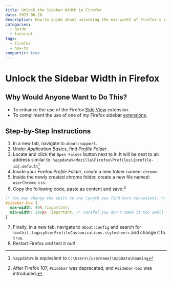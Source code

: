 ```yaml
---
title: Unlock the Sidebar Width in Firefox
date: 2023-06-26
description: How-to guide about unlocking the max-width of Firefox's sidebar. Doing so net's you a better experience when using extensions within the sidebar.
categories:
  - guide
  - tutorial
tags:
  - firefox
  - how-to
compartir: true
---
```


# Unlock the Sidebar Width in Firefox

## Why Would Anyone Want to Do This?

* To enhance the use of the Firefox [Side View](https://addons.mozilla.org/en-US/firefox/addon/side-view/) extension.
* To compliment the use of one of my Firefox sidebar [extensions](https://addons.mozilla.org/en-US/firefox/user/17772574/).

## Step-by-Step Instructions

1. In a new tab, navigate to `about:support`.
2. Under _Application Basics_, find _Profile Folder_.
3. Locate and click the `Open Folder` button next to it. It will be next to an address similar to: `%appdata%\Mozilla\Firefox\Profiles\{profile-id}.default`[^1]
4. Inside your Firefox _Profile Folder_, create a new folder named: `chrome`.
5. Inside the newly created chrome folder, create a new file named: `userChrome.css`.
6. Copy the following code, paste as content and save:[^2]

```css
/* You may change the units to any length you find more convenient. */
#sidebar-box {
  max-width: 40% !important;
  min-width: 300px !important; /* careful you don't make it too small */
}
```

7. Finally, in a new tab, navigate to `about:config` and search for `toolkit.legacyUserProfileCustomizations.stylesheets` and change it to `true`.
8. Restart Firefox and test it out!

[^1]: `%appdata%` is equivalent to `C:\Users\{username}\AppData\Roaming`
[^2]: After Firefox 107, `#sidebar` was deprecated, and `#sidebar-box` was introduced.
